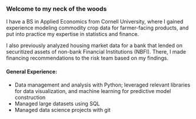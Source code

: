 ### Welcome to my neck of the woods
I have a BS in Applied Economics from Cornell University, where I gained experience modeling commodity crop data for farmer-facing products, and put into practice my expertise in statistics and finance.

I also previously analyzed housing market data for a bank that lended on securitized assets of non-bank Financial Institutions (NBFI). There, I made financing recommendations to the risk team based on my findings.

#### General Experience:
- Data management and analysis with Python;
  leveraged relevant libraries for data visualization, and machine learning for predictive model construction
- Managed large datasets using SQL
- Managed data science projects with git
